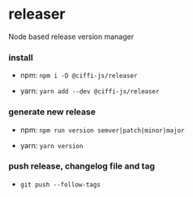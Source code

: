 # releaser

Node based release version manager

### install

- npm: `npm i -D @ciffi-js/releaser`

- yarn: `yarn add --dev @ciffi-js/releaser`

### generate new release

- npm: `npm run version semver|patch|minor|major`

- yarn: `yarn version`

### push release, changelog file and tag

- `git push --follow-tags`

